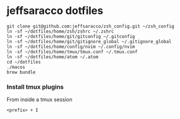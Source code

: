 jeffsaracco dotfiles
============

```
git clone git@github.com:jeffsaracco/zsh_config.git ~/zsh_config
ln -sf ~/dotfiles/home/zsh/zshrc ~/.zshrc
ln -sf ~/dotfiles/home/git/gitconfig ~/.gitconfig
ln -sf ~/dotfiles/home/git/gitignore_global ~/.gitignore_global
ln -sf ~/dotfiles/home/config/nvim ~/.config/nvim
ln -sf ~/dotfiles/home/tmux/tmux.conf ~/.tmux.conf
ln -sf ~/dotfiles/home/atom ~/.atom
cd ~/dotfiles
./macos
brew bundle
```

### Install tmux plugins

From inside a tmux session

```
<prefix> + I
```
